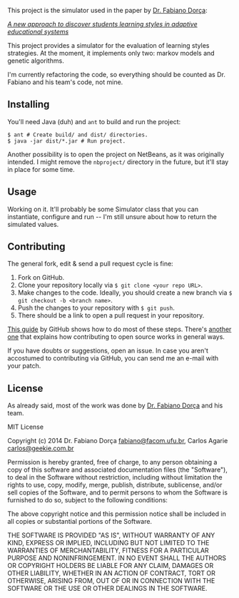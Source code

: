 This project is the simulator used in the paper by [Dr. Fabiano Dorça](http://www.facom.ufu.br/~fabiano/):

*[A new approach to discover students learning styles in adaptive educational systems](http://www.br-ie.org/pub/index.php/rbie/article/download/1434/2121)*

This project provides a simulator for the evaluation of learning styles
strategies. At the moment, it implements only two: markov models and genetic
algorithms.

I'm currently refactoring the code, so everything should be counted as Dr.
Fabiano and his team's code, not mine.

## Installing

You'll need Java (duh) and `ant` to build and run the project:

    $ ant # Create build/ and dist/ directories.
    $ java -jar dist/*.jar # Run project.

Another possibility is to open the project on NetBeans, as it was originally
intended. I might remove the `nbproject/` directory in the future, but it'll
stay in place for some time.

## Usage

Working on it. It'll probably be some Simulator class that you can instantiate,
configure and run -- I'm still unsure about how to return the simulated values.

## Contributing

The general fork, edit & send a pull request cycle is fine:

1. Fork on GitHub.
2. Clone your repository locally via `$ git clone <your repo URL>`.
3. Make changes to the code. Ideally, you should create a new branch via `$ git checkout -b <branch name>`.
4. Push the changes to your repository with `$ git push`.
5. There should be a link to open a pull request in your repository.

[This guide](https://help.github.com/articles/fork-a-repo) by GitHub shows how
to do most of these steps. There's [another
one](https://guides.github.com/activities/contributing-to-open-source/) that
explains how contributing to open source works in general ways.

If you have doubts or suggestions, open an issue. In case you aren't
accostumed to contributing via GitHub, you can send me an e-mail with your
patch.

## License

As already said, most of the work was done by [Dr. Fabiano Dorça](http://www.facom.ufu.br/~fabiano/) and his team.

MIT License

Copyright (c) 2014 Dr. Fabiano Dorça <fabiano@facom.ufu.br>, Carlos Agarie <carlos@geekie.com.br>

Permission is hereby granted, free of charge, to any person obtaining
a copy of this software and associated documentation files (the
"Software"), to deal in the Software without restriction, including
without limitation the rights to use, copy, modify, merge, publish,
distribute, sublicense, and/or sell copies of the Software, and to
permit persons to whom the Software is furnished to do so, subject to
the following conditions:

The above copyright notice and this permission notice shall be
included in all copies or substantial portions of the Software.

THE SOFTWARE IS PROVIDED "AS IS", WITHOUT WARRANTY OF ANY KIND,
EXPRESS OR IMPLIED, INCLUDING BUT NOT LIMITED TO THE WARRANTIES OF
MERCHANTABILITY, FITNESS FOR A PARTICULAR PURPOSE AND
NONINFRINGEMENT. IN NO EVENT SHALL THE AUTHORS OR COPYRIGHT HOLDERS BE
LIABLE FOR ANY CLAIM, DAMAGES OR OTHER LIABILITY, WHETHER IN AN ACTION
OF CONTRACT, TORT OR OTHERWISE, ARISING FROM, OUT OF OR IN CONNECTION
WITH THE SOFTWARE OR THE USE OR OTHER DEALINGS IN THE SOFTWARE.
